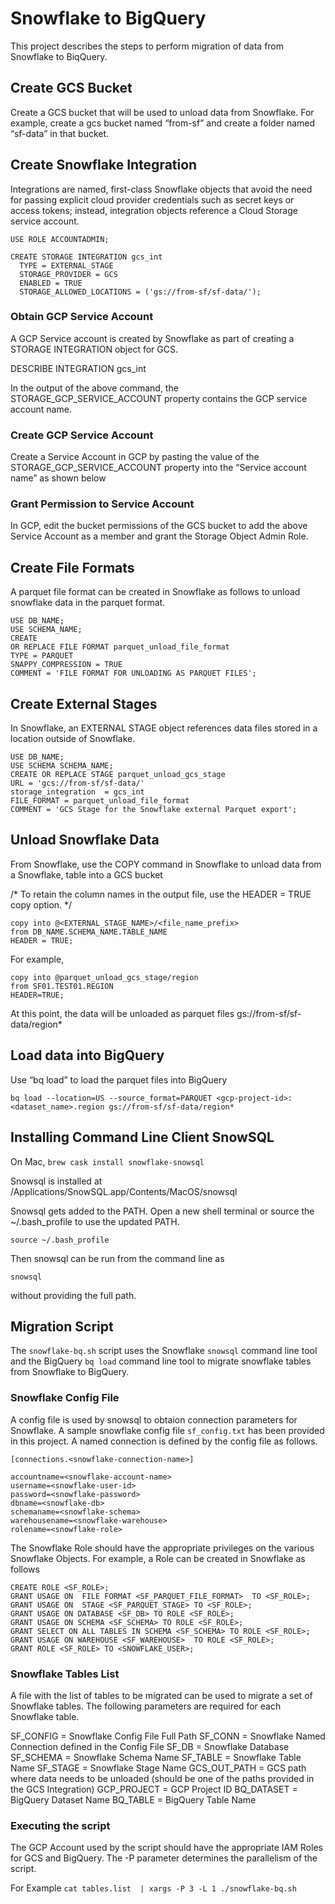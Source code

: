 # Snowflake to BigQuery
This project describes the steps to perform migration of data from Snowflake to BiqQuery.

## Create GCS Bucket

Create a GCS bucket that will be used to unload data from Snowflake. For example, create a gcs bucket named “from-sf” and create a folder named “sf-data” in that bucket.


## Create Snowflake Integration

Integrations are named, first-class Snowflake objects that avoid the need for passing explicit cloud provider credentials such as secret keys or access tokens; instead, integration objects reference a Cloud Storage service account.

```
USE ROLE ACCOUNTADMIN;

CREATE STORAGE INTEGRATION gcs_int
  TYPE = EXTERNAL_STAGE
  STORAGE_PROVIDER = GCS
  ENABLED = TRUE
  STORAGE_ALLOWED_LOCATIONS = ('gs://from-sf/sf-data/');
```


### Obtain GCP Service Account

A GCP Service account is created by Snowflake as part of creating a STORAGE INTEGRATION object for GCS.

DESCRIBE INTEGRATION gcs_int

In the output of the above command, the STORAGE_GCP_SERVICE_ACCOUNT property contains the GCP service account name.

### Create GCP Service Account

Create a Service Account in GCP by pasting the value of the STORAGE_GCP_SERVICE_ACCOUNT property into the “Service account name” as shown below



### Grant Permission to Service Account

In GCP, edit the bucket permissions of the GCS bucket to add the above Service Account as a member and grant the Storage Object Admin Role.



## Create File Formats

A parquet file format can be created in Snowflake as follows to unload snowflake data in the parquet format.

```
USE DB_NAME;
USE SCHEMA_NAME;
CREATE
OR REPLACE FILE FORMAT parquet_unload_file_format
TYPE = PARQUET
SNAPPY_COMPRESSION = TRUE
COMMENT = 'FILE FORMAT FOR UNLOADING AS PARQUET FILES';
```

## Create External Stages

In Snowflake, an EXTERNAL STAGE object references data files stored in a location outside of Snowflake.

```
USE DB_NAME;
USE SCHEMA SCHEMA_NAME;
CREATE OR REPLACE STAGE parquet_unload_gcs_stage
URL = 'gcs://from-sf/sf-data/'
storage_integration  = gcs_int
FILE_FORMAT = parquet_unload_file_format
COMMENT = 'GCS Stage for the Snowflake external Parquet export';
```

## Unload Snowflake Data

From Snowflake, use the COPY command in Snowflake to unload data from a Snowflake, table into a GCS bucket

/*
To retain the column names in the output file, use the HEADER = TRUE copy option.
*/

```
copy into @<EXTERNAL_STAGE_NAME>/<file_name_prefix>
from DB_NAME.SCHEMA_NAME.TABLE_NAME
HEADER = TRUE;
```

For example,
```
copy into @parquet_unload_gcs_stage/region
from SF01.TEST01.REGION
HEADER=TRUE;
```

At this point, the data will be unloaded as parquet files gs://from-sf/sf-data/region*

## Load data into BigQuery

Use “bq load” to load the parquet files into BigQuery

`bq load --location=US --source_format=PARQUET <gcp-project-id>:<dataset_name>.region gs://from-sf/sf-data/region*`


## Installing Command Line Client SnowSQL

On Mac,
```brew cask install snowflake-snowsql```

Snowsql is installed at
/Applications/SnowSQL.app/Contents/MacOS/snowsql

Snowsql gets added to the PATH. Open a new shell terminal or source the ~/.bash_profile to use the updated PATH.

```source ~/.bash_profile```

Then snowsql can be run from the command line as

```snowsql ```

without providing the full path.

## Migration Script
The `snowflake-bq.sh` script uses the Snowflake `snowsql` command line tool and the BigQuery `bq load` command line tool to migrate snowflake tables from Snowflake to BigQuery.

### Snowflake Config File
A config file is used by snowsql to obtaion connection parameters for Snowflake. A sample snowflake config file `sf_config.txt` has been provided in this project. A named connection is defined by the config file as follows.

```
[connections.<snowflake-connection-name>]

accountname=<snowflake-account-name>
username=<snowflake-user-id>
password=<snowflake-password>
dbname=<snowflake-db>
schemaname=<snowflake-schema>
warehousename=<snowflake-warehouse>
rolename=<snowflake-role>
```
The Snowflake Role should have the appropriate privileges on the various Snowflake Objects. For example, a Role can be created in Snowflake as follows

```
CREATE ROLE <SF_ROLE>;
GRANT USAGE ON  FILE FORMAT <SF_PARQUET_FILE_FORMAT>  TO <SF_ROLE>;
GRANT USAGE ON  STAGE <SF_PARQUET_STAGE> TO <SF_ROLE>;
GRANT USAGE ON DATABASE <SF_DB> TO ROLE <SF_ROLE>;
GRANT USAGE ON SCHEMA <SF_SCHEMA> TO ROLE <SF_ROLE>;
GRANT SELECT ON ALL TABLES IN SCHEMA <SF_SCHEMA> TO ROLE <SF_ROLE>;
GRANT USAGE ON WAREHOUSE <SF_WAREHOUSE>  TO ROLE <SF_ROLE>;
GRANT ROLE <SF_ROLE> TO <SNOWFLAKE_USER>;
```

### Snowflake Tables List
A file with the list of tables to be migrated can be used to migrate a set of Snowflake tables. The following parameters are required for each Snowflake table.

SF_CONFIG = Snowflake Config File Full Path
SF_CONN = Snowflake Named Connection defined in the Config File
SF_DB = Snowflake Database
SF_SCHEMA = Snowflake Schema Name
SF_TABLE = Snowflake Table Name
SF_STAGE = Snowflake Stage Name
GCS_OUT_PATH = GCS path where data needs to be unloaded (should be one of the paths provided in the GCS Integration)
GCP_PROJECT = GCP Project ID
BQ_DATASET = BigQuery Dataset Name
BQ_TABLE = BigQuery Table Name

### Executing the script

The GCP Account used by the script should have the appropriate IAM Roles for GCS and BigQuery. The -P parameter determines the parallelism of the script.

For Example
`cat tables.list  | xargs -P 3 -L 1 ./snowflake-bq.sh`